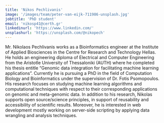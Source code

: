 ```yaml
---
title: 'Nikos Pechlivanis'
image: '/images/team/peter-van-eijk-711986-unsplash.jpg'
jobtitle: 'PhD student'
email: 'nikosp41@certh.gr'
linkedinurl: 'https://www.linkedin.com/'
unsplashurl: 'https://unsplash.com/@nikopech'
---
```


Mr. Nikolaos Pechlivanis works as a Bioinformatics engineer at the Institute of Applied Biosciences in the Centre for Research and Technology Hellas. He holds an engineering diploma of Electrical and Computer Engineering from the Aristotle University of Thessaloniki (AUTH) where he completed his thesis entitle “Genomic data integration for facilitating machine learning applications”. Currently he is pursuing a PhD in the field of Computation Biology and Bioinformatics under the supervision of Dr. Fotis Psomopoulos. His research focuses on studying machine learning algorithms and computational techniques with respect to their corresponding applications on genomic and meta-genomic data. In addition to his research, Nikolas supports open source/science principles, in support of reusability and accessibility of scientific results. Moreover, he is interested in web development mostly working on server-side scripting by applying data wrangling and analysis techniques.
